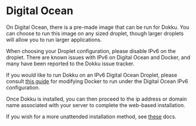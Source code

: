 # Digital Ocean

On Digital Ocean, there is a pre-made image that can be run for Dokku. You can choose to run this image on any sized droplet, though larger droplets will allow you to run larger applications.

When choosing your Droplet configuration, please disable IPv6 on the droplet. There are known issues with IPv6 on Digital Ocean and Docker, and many have been reported to the Dokku issue tracker.

If you would like to run Dokku on an IPv6 Digital Ocean Droplet, please consult [this guide](https://jeffloughridge.wordpress.com/2015/01/17/native-ipv6-functionality-in-docker/) for modifying Docker to run under the Digital Ocean IPv6 configuration.

Once Dokku is installed, you can then proceed to the ip address or domain name associated with your server to complete the web-based installation.

If you wish for a more unattended installation method, see [these](/docs/getting-started/install/debian.md#unattended-installation) docs.
